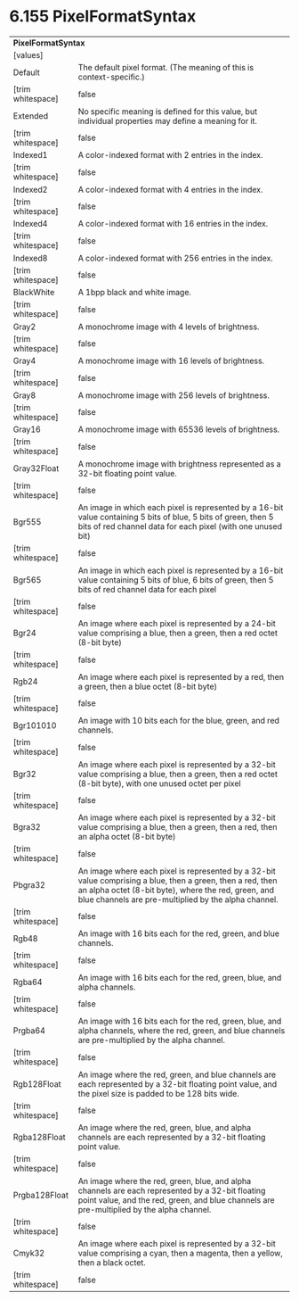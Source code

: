 <html dir="LTR" xmlns:mshelp="http://msdn.microsoft.com/mshelp" xmlns:ddue="http://ddue.schemas.microsoft.com/authoring/2003/5" xmlns:xlink="http://www.w3.org/1999/xlink" xmlns:tool="http://www.microsoft.com/tooltip">

<body>
 <input type="hidden" id="userDataCache" class="userDataStyle">
 <input type="hidden" id="hiddenScrollOffset">
 <img id="dropDownImage" style="display:none; height:0; width:0;" src="../local/drpdown.gif">
 <img id="dropDownHoverImage" style="display:none; height:0; width:0;" src="../local/drpdown_orange.gif">
 <img id="collapseImage" style="display:none; height:0; width:0;" src="../local/collapse.gif">
 <img id="expandImage" style="display:none; height:0; width:0;" src="../local/exp.gif">
 <img id="collapseAllImage" style="display:none; height:0; width:0;" src="../local/collall.gif">
 <img id="expandAllImage" style="display:none; height:0; width:0;" src="../local/expall.gif">
 <img id="copyImage" style="display:none; height:0; width:0;" src="../local/copycode.gif">
 <img id="copyHoverImage" style="display:none; height:0; width:0;" src="../local/copycodeHighlight.gif">
 <div id="header"><h1 class="heading">6.155 PixelFormatSyntax</h1></div>

 <div id="mainSection">
 <div id="mainBody">
 <div id="allHistory" class="saveHistory" onsave="saveAll()" onload="loadAll()"></div>
 <p xmlns:wsd="http://wsdev.schemas.microsoft.com/authoring/2008/2" xmlns:msxsl="urn:schemas-microsoft-com:xslt" xmlns:script="urn:script" xmlns:build="urn:build">
 </p>
 <div id="sectionSection0" class="section" name="collapseableSection">
 <content xmlns="http://ddue.schemas.microsoft.com/authoring/2003/5" xmlns:wsd="http://wsdev.schemas.microsoft.com/authoring/2008/2" xmlns:msxsl="urn:schemas-microsoft-com:xslt" xmlns:script="urn:script" xmlns:build="urn:build">
 </content>
 </div>
 <div id="sectionSection1" class="section" name="collapseableSection">
 <content xmlns="http://ddue.schemas.microsoft.com/authoring/2003/5" xmlns:wsd="http://wsdev.schemas.microsoft.com/authoring/2008/2" xmlns:msxsl="urn:schemas-microsoft-com:xslt" xmlns:script="urn:script" xmlns:build="urn:build">
 <table class="ProtocolAuthoredTable" xmlns="">
 <tr><td colspan="2">
 <b>
PixelFormatSyntax </b>
 </td>
 </tr>
 <tr><td><div class="indent0">[values]</div></td>
 <td> </td>
 </tr>
 <tr><td><div class="indent2">Default</div></td>
 <td>The default pixel format. (The meaning of this is context-specific.) </td>
 </tr>
 <tr><td><div class="indent4">[trim whitespace]</div></td>
 <td>false </td>
 </tr>
 <tr><td><div class="indent2">Extended</div></td>
 <td>No specific meaning is defined for this value, but individual properties may define a meaning for it. </td>
 </tr>
 <tr><td><div class="indent4">[trim whitespace]</div></td>
 <td>false </td>
 </tr>
 <tr><td><div class="indent2">Indexed1</div></td>
 <td>A color-indexed format with 2 entries in the index. </td>
 </tr>
 <tr><td><div class="indent4">[trim whitespace]</div></td>
 <td>false </td>
 </tr>
 <tr><td><div class="indent2">Indexed2</div></td>
 <td>A color-indexed format with 4 entries in the index. </td>
 </tr>
 <tr><td><div class="indent4">[trim whitespace]</div></td>
 <td>false </td>
 </tr>
 <tr><td><div class="indent2">Indexed4</div></td>
 <td>A color-indexed format with 16 entries in the index. </td>
 </tr>
 <tr><td><div class="indent4">[trim whitespace]</div></td>
 <td>false </td>
 </tr>
 <tr><td><div class="indent2">Indexed8</div></td>
 <td>A color-indexed format with 256 entries in the index. </td>
 </tr>
 <tr><td><div class="indent4">[trim whitespace]</div></td>
 <td>false </td>
 </tr>
 <tr><td><div class="indent2">BlackWhite</div></td>
 <td>A 1bpp black and white image. </td>
 </tr>
 <tr><td><div class="indent4">[trim whitespace]</div></td>
 <td>false </td>
 </tr>
 <tr><td><div class="indent2">Gray2</div></td>
 <td>A monochrome image with 4 levels of brightness. </td>
 </tr>
 <tr><td><div class="indent4">[trim whitespace]</div></td>
 <td>false </td>
 </tr>
 <tr><td><div class="indent2">Gray4</div></td>
 <td>A monochrome image with 16 levels of brightness. </td>
 </tr>
 <tr><td><div class="indent4">[trim whitespace]</div></td>
 <td>false </td>
 </tr>
 <tr><td><div class="indent2">Gray8</div></td>
 <td>A monochrome image with 256 levels of brightness. </td>
 </tr>
 <tr><td><div class="indent4">[trim whitespace]</div></td>
 <td>false </td>
 </tr>
 <tr><td><div class="indent2">Gray16</div></td>
 <td>A monochrome image with 65536 levels of brightness. </td>
 </tr>
 <tr><td><div class="indent4">[trim whitespace]</div></td>
 <td>false </td>
 </tr>
 <tr><td><div class="indent2">Gray32Float</div></td>
 <td>A monochrome image with brightness represented as a 32-bit floating point value. </td>
 </tr>
 <tr><td><div class="indent4">[trim whitespace]</div></td>
 <td>false </td>
 </tr>
 <tr><td><div class="indent2">Bgr555</div></td>
 <td>An image in which each pixel is represented by a 16-bit value containing 5 bits of blue, 5 bits of green, then 5 bits of red channel data for each pixel (with one unused bit) </td>
 </tr>
 <tr><td><div class="indent4">[trim whitespace]</div></td>
 <td>false </td>
 </tr>
 <tr><td><div class="indent2">Bgr565</div></td>
 <td>An image in which each pixel is represented by a 16-bit value containing 5 bits of blue, 6 bits of green, then 5 bits of red channel data for each pixel </td>
 </tr>
 <tr><td><div class="indent4">[trim whitespace]</div></td>
 <td>false </td>
 </tr>
 <tr><td><div class="indent2">Bgr24</div></td>
 <td>An image where each pixel is represented by a 24-bit value comprising a blue, then a green, then a red octet (8-bit byte) </td>
 </tr>
 <tr><td><div class="indent4">[trim whitespace]</div></td>
 <td>false </td>
 </tr>
 <tr><td><div class="indent2">Rgb24</div></td>
 <td>An image where each pixel is represented by a red, then a green, then a blue octet (8-bit byte) </td>
 </tr>
 <tr><td><div class="indent4">[trim whitespace]</div></td>
 <td>false </td>
 </tr>
 <tr><td><div class="indent2">Bgr101010</div></td>
 <td>An image with 10 bits each for the blue, green, and red channels. </td>
 </tr>
 <tr><td><div class="indent4">[trim whitespace]</div></td>
 <td>false </td>
 </tr>
 <tr><td><div class="indent2">Bgr32</div></td>
 <td>An image where each pixel is represented by a 32-bit value comprising a blue, then a green, then a red octet (8-bit byte), with one unused octet per pixel </td>
 </tr>
 <tr><td><div class="indent4">[trim whitespace]</div></td>
 <td>false </td>
 </tr>
 <tr><td><div class="indent2">Bgra32</div></td>
 <td>An image where each pixel is represented by a 32-bit value comprising a blue, then a green, then a red, then an alpha octet (8-bit byte) </td>
 </tr>
 <tr><td><div class="indent4">[trim whitespace]</div></td>
 <td>false </td>
 </tr>
 <tr><td><div class="indent2">Pbgra32</div></td>
 <td>An image where each pixel is represented by a 32-bit value comprising a blue, then a green, then a red, then an alpha octet (8-bit byte), where the red, green, and blue channels are pre-multiplied by the alpha channel. </td>
 </tr>
 <tr><td><div class="indent4">[trim whitespace]</div></td>
 <td>false </td>
 </tr>
 <tr><td><div class="indent2">Rgb48</div></td>
 <td>An image with 16 bits each for the red, green, and blue channels. </td>
 </tr>
 <tr><td><div class="indent4">[trim whitespace]</div></td>
 <td>false </td>
 </tr>
 <tr><td><div class="indent2">Rgba64</div></td>
 <td>An image with 16 bits each for the red, green, blue, and alpha channels. </td>
 </tr>
 <tr><td><div class="indent4">[trim whitespace]</div></td>
 <td>false </td>
 </tr>
 <tr><td><div class="indent2">Prgba64</div></td>
 <td>An image with 16 bits each for the red, green, blue, and alpha channels, where the red, green, and blue channels are pre-multiplied by the alpha channel. </td>
 </tr>
 <tr><td><div class="indent4">[trim whitespace]</div></td>
 <td>false </td>
 </tr>
 <tr><td><div class="indent2">Rgb128Float</div></td>
 <td>An image where the red, green, and blue channels are each represented by a 32-bit floating point value, and the pixel size is padded to be 128 bits wide. </td>
 </tr>
 <tr><td><div class="indent4">[trim whitespace]</div></td>
 <td>false </td>
 </tr>
 <tr><td><div class="indent2">Rgba128Float</div></td>
 <td>An image where the red, green, blue, and alpha channels are each represented by a 32-bit floating point value. </td>
 </tr>
 <tr><td><div class="indent4">[trim whitespace]</div></td>
 <td>false </td>
 </tr>
 <tr><td><div class="indent2">Prgba128Float</div></td>
 <td>An image where the red, green, blue, and alpha channels are each represented by a 32-bit floating point value, and the red, green, and blue channels are pre-multiplied by the alpha channel. </td>
 </tr>
 <tr><td><div class="indent4">[trim whitespace]</div></td>
 <td>false </td>
 </tr>
 <tr><td><div class="indent2">Cmyk32</div></td>
 <td>An image where each pixel is represented by a 32-bit value comprising a cyan, then a magenta, then a yellow, then a black octet. </td>
 </tr>
 <tr><td><div class="indent4">[trim whitespace]</div></td>
 <td>false </td>
 </tr>
</table>
 </content>
 </div>
 <!--[if gte IE 5]>
 <tool:tip element="languageFilterToolTip" avoidmouse="false"/>
 <![endif]-->
 </div>
 <a name="feedback"></a><span></span>
 </div>
</body></html>
